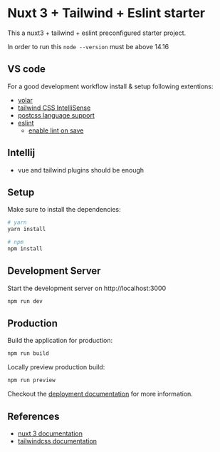 # Nuxt 3  + Tailwind + Eslint starter

This a nuxt3 +  tailwind + eslint preconfigured starter project.

In order to run this ```node --version``` must be above 14.16

## VS code 

For a good development workflow install & setup following extentions:

* [volar](https://marketplace.visualstudio.com/items?itemName=Vue.volar)
* [tailwind CSS IntelliSense](https://marketplace.visualstudio.com/items?itemName=bradlc.vscode-tailwindcss)
* [postcss language support](https://marketplace.visualstudio.com/items?itemName=csstools.postcss)
* [eslint](https://marketplace.visualstudio.com/items?itemName=dbaeumer.vscode-eslint)
  * [enable lint on save](https://www.digitalocean.com/community/tutorials/workflow-auto-eslinting#step-4-adding-code-actions-on-save)

## Intellij
* vue and tailwind plugins should be enough

## Setup

Make sure to install the dependencies:

```bash
# yarn
yarn install

# npm
npm install

```

## Development Server

Start the development server on http://localhost:3000

```bash
npm run dev
```

## Production

Build the application for production:

```bash
npm run build
```

Locally preview production build:

```bash
npm run preview
```

Checkout the [deployment documentation](https://v3.nuxtjs.org/guide/deploy/presets) for more information.

## References

* [nuxt 3 documentation](https://v3.nuxtjs.org)
* [tailwindcss documentation](https://tailwindcss.com/docs/utility-first)
